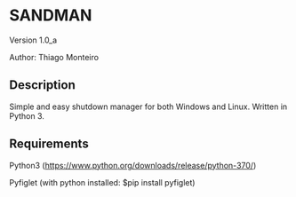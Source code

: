 # SANDMAN

Version 1.0_a

Author: Thiago Monteiro

## Description

Simple and easy shutdown manager for both Windows and Linux.
Written in Python 3.

## Requirements

Python3 (https://www.python.org/downloads/release/python-370/)

Pyfiglet (with python installed: $pip install pyfiglet)
